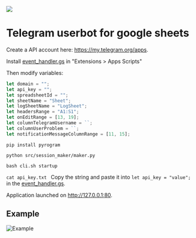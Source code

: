 [![][black-shield]][black]

[black]: http://github.com/psf/black

[black-shield]: https://img.shields.io/badge/code%20style-black-black.svg?style=for-the-badge&labelColor=gray

# Telegram userbot for google sheets

Create a API account here: https://my.telegram.org/apps.

Install [event_handler.gs](google-scripts/event_handler.gs) in "Extensions > Apps Scripts"

Then modify variables:

```js
let domain = "";
let api_key = "";
let spreadsheetId = "";
let sheetName = "Sheet";
let logSheetName = "LogSheet";
let headersRange = "A1:S1";
let onEditRange = [13, 19];
let columnTelegramUsername = ``;
let columnUserProblem = ``;
let notificationMessageColumnRange = [11, 15];
```

`pip install pyrogram
`

`python src/session_maker/maker.py
`

`bash cli.sh startup
`

`cat api_key.txt
`
Copy the string and paste it into `let api_key = "value";` in the [event_handler.gs](google-scripts/event_handler.gs).

Application launched on http://127.0.0.1:80.

## Example

![Example](https://github.com/coolworld2049/telegram_userbot_google_sheets/assets/82733942/4ac8c19f-1d6e-4642-9670-9afdf1746f6a)


